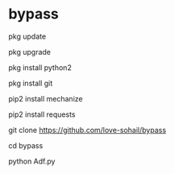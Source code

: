 # bypass

pkg update

pkg upgrade

pkg install python2

pkg install git

pip2 install mechanize

pip2 install requests

git clone https://github.com/love-sohail/bypass

cd bypass

python Adf.py
